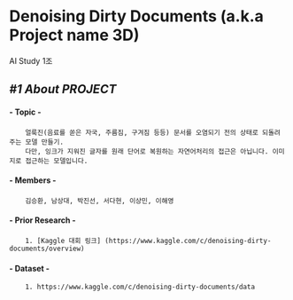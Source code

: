 Denoising Dirty Documents (a.k.a Project name 3D)
=================================================
AI Study 1조

## *#1 About PROJECT*
#### - __Topic__ -
        얼룩진(음료를 쏟은 자국, 주름짐, 구겨짐 등등) 문서를 오염되기 전의 상태로 되돌려 주는 모델 만들기.
        다만, 잉크가 지워진 글자를 원래 단어로 복원하는 자연어처리의 접근은 아닙니다. 이미지로 접근하는 모델입니다.

#### - __Members__ -   
        김승환, 남상대, 박진선, 서다현, 이상민, 이해영

#### - __Prior Research__ -
        1. [Kaggle 대회 링크] (https://www.kaggle.com/c/denoising-dirty-documents/overview)

#### - __Dataset__ -
        1. https://www.kaggle.com/c/denoising-dirty-documents/data
